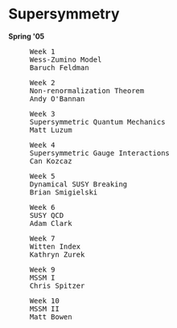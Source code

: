 <div id="globalWrapper">
		<div id="column-content">
	<div id="content">
		<a name="top" id="top"></a>
				<h1 class="firstHeading">Supersymmetry</h1>
		<div id="bodyContent">
			<div id="contentSub"></div>
			<p><b>Spring '05</b>
</p>
<pre>     Week 1
     Wess-Zumino Model
     Baruch Feldman
</pre>
<pre>     Week 2
     Non-renormalization Theorem
     Andy O'Bannan
</pre>
<pre>     Week 3
     Supersymmetric Quantum Mechanics
     Matt Luzum
</pre>
<pre>     Week 4
     Supersymmetric Gauge Interactions
     Can Kozcaz
</pre>
<pre>     Week 5
     Dynamical SUSY Breaking
     Brian Smigielski
</pre>
<pre>     Week 6
     SUSY QCD
     Adam Clark
</pre>
<pre>     Week 7
     Witten Index
     Kathryn Zurek
</pre>
<pre>     Week 9
     MSSM I
     Chris Spitzer
</pre>
<pre>     Week 10
     MSSM II
     Matt Bowen
</pre>



